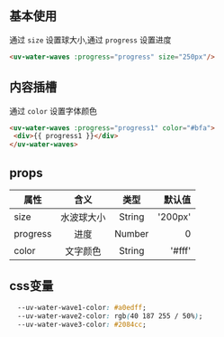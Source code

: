 <script setup>
import useCompStore from '../store/copname.js'
import { onMounted } from 'vue'
const compStore =useCompStore()

onMounted(()=>{
  compStore.updateName('water-waves')
})

</script>

## 基本使用

通过 `size` 设置球大小,通过 `progress` 设置进度

```html
<uv-water-waves :progress="progress" size="250px"/>
```

## 内容插槽

通过 `color` 设置字体颜色

 ```html
<uv-water-waves :progress="progress1" color="#bfa">
  <div>{{ progress1 }}</div>
</uv-water-waves>
 ```


 ## props

| 属性     |    含义    |  类型  |  默认值 |
| -------- | :--------: | :----: | ------: |
| size     | 水波球大小 | String | '200px' |
| progress |    进度    | Number |       0 |
| color    |  文字颜色  | String |  '#fff' |


## css变量

```css
  --uv-water-wave1-color: #a0edff;
  --uv-water-wave2-color: rgb(40 187 255 / 50%);
  --uv-water-wave3-color: #2084cc;
```